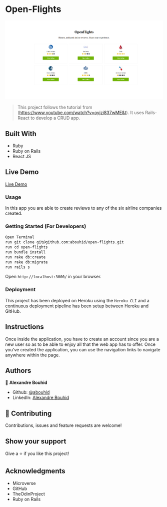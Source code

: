 # Open-Flights

![App Preview](./main_page.png)

> This project follows the tutorial from (https://www.youtube.com/watch?v=oyjzi837wME&t). It uses Rails-React to develop a CRUD app.

## Built With

- Ruby
- Ruby on Rails
- React JS

## Live Demo

[Live Demo](open-flights-alex.netlify.app)

### Usage

In this app you are able to create reviews to any of the six airline companies created.

### Getting Started (For Developers)

```
Open Terminal
run git clone git@github.com:abouhid/open-flights.git
run cd open-flights
run bundle install
run rake db:create
run rake db:migrate
run rails s
```

Open `http://localhost:3000/` in your browser.

### Deployment

This project has been deployed on Heroku using the `Heroku CLI` and a continuous deployment pipeline has been setup between Heroku and GitHub.

## Instructions

Once inside the application, you have to create an account since you are a new user so as to be able to enjoy all that the web app has to offer. Once you've created the application, you can use the navigation links to navigate anywhere within the page.

## Authors

👤 **Alexandre Bouhid**

- Github: [@abouhid](https://github.com/abouhid)
- LinkedIn: [Alexandre Bouhid](https://www.linkedin.com/in/alexandrebouhid/)

## 🤝 Contributing

Contributions, issues and feature requests are welcome!

## Show your support

Give a ⭐️ if you like this project!

## Acknowledgments

- Microverse
- GitHub
- TheOdinProject
- Ruby on Rails
